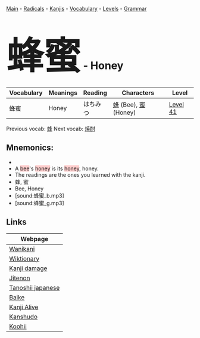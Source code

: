 <style> bigfont {font-size: 100px}</style>
[Main](../README.md) -
[Radicals](../radicals.md) -
[Kanjis](../kanjis.md) -
[Vocabulary](../vocabulary.md) -
[Levels](../levels.md) -
[Grammar](../grammar.md)
# <bigfont> 蜂蜜</bigfont> - Honey 

| Vocabulary | Meanings | Reading | Characters | Level |
| --- | --- | --- | --- | --- |
| 蜂蜜 | Honey | はちみつ |  [蜂](../kanjis/蜂.md) (Bee), [蜜](../kanjis/蜜.md) (Honey) | [Level 41](../levels/wk_level41.md) |

Previous vocab: [蜂](蜂.md) Next vocab: [焼酎](焼酎.md) 

## Mnemonics:

* 
* A <span style="background-color:#ffcccb"> bee</span>'s <span style="background-color:#ffcccb"> honey</span> is its <span style="background-color:#ffcccb"> honey</span>, honey.
* The readings are the ones you learned with the kanji.
* 蜂, 蜜
* Bee, Honey
* [sound:蜂蜜_b.mp3]
* [sound:蜂蜜_g.mp3]


## Links 

| Webpage |
| --- |
| [Wanikani          ](https://www.wanikani.com/kanji/蜂蜜) |
| [Wiktionary        ](https://en.wiktionary.org/wiki/蜂蜜) |
| [Kanji damage      ](http://www.kanjidamage.com/kanji/search?utf8=✓&q=蜂蜜) |
| [Jitenon           ](https://jitenon.com/kanji/蜂蜜) |
| [Tanoshii japanese ](https://www.tanoshiijapanese.com/dictionary/kanji.cfm?k=蜂蜜) |
| [Baike             ](https://baike.baidu.com/item/蜂蜜) |
| [Kanji Alive       ](https://app.kanjialive.com/蜂蜜) |
| [Kanshudo          ](https://www.kanshudo.com/searchmn?q=蜂蜜) |
| [Koohii            ](https://kanji.koohii.com/study/kanji/蜂蜜) |
